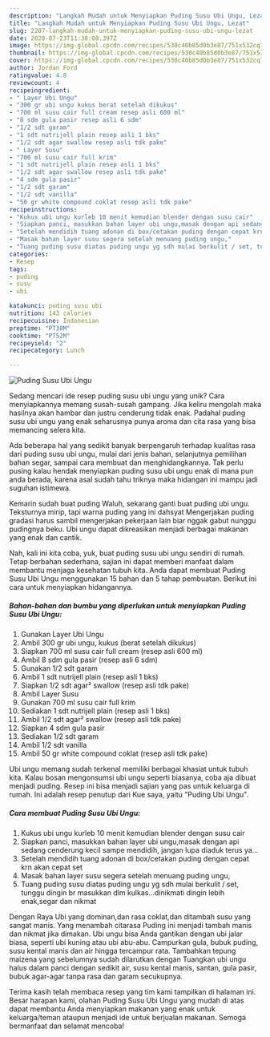 ```yaml
---
description: "Langkah Mudah untuk Menyiapkan Puding Susu Ubi Ungu, Lezat"
title: "Langkah Mudah untuk Menyiapkan Puding Susu Ubi Ungu, Lezat"
slug: 2207-langkah-mudah-untuk-menyiapkan-puding-susu-ubi-ungu-lezat
date: 2020-07-23T11:30:08.397Z
image: https://img-global.cpcdn.com/recipes/530c40b85d0b3e87/751x532cq70/puding-susu-ubi-ungu-foto-resep-utama.jpg
thumbnail: https://img-global.cpcdn.com/recipes/530c40b85d0b3e87/751x532cq70/puding-susu-ubi-ungu-foto-resep-utama.jpg
cover: https://img-global.cpcdn.com/recipes/530c40b85d0b3e87/751x532cq70/puding-susu-ubi-ungu-foto-resep-utama.jpg
author: Jordan Ford
ratingvalue: 4.8
reviewcount: 4
recipeingredient:
- " Layer Ubi Ungu"
- "300 gr ubi ungu kukus berat setelah dikukus"
- "700 ml susu cair full cream resep asli 600 ml"
- "8 sdm gula pasir resep asli 6 sdm"
- "1/2 sdt garam"
- "1 sdt nutrijell plain resep asli 1 bks"
- "1/2 sdt agar swallow resep asli tdk pake"
- " Layer Susu"
- "700 ml susu cair full krim"
- "1 sdt nutrijell plain resep asli 1 bks"
- "1/2 sdt agar swallow resep asli tdk pake"
- "4 sdm gula pasir"
- "1/2 sdt garam"
- "1/2 sdt vanilla"
- "50 gr white compound coklat resep asli tdk pake"
recipeinstructions:
- "Kukus ubi ungu kurleb 10 menit kemudian blender dengan susu cair"
- "Siapkan panci, masukkan bahan layer ubi ungu,masak dengan api sedang cenderung kecil sampe mendidih, jangan lupa diaduk terus ya..."
- "Setelah mendidih tuang adonan di box/cetakan puding dengan cepat krn akan cepat set"
- "Masak bahan layer susu segera setelah menuang puding ungu,"
- "Tuang puding susu diatas puding ungu yg sdh mulai berkulit / set, tunggu dingin br masukkan dlm kulkas...dinikmati dingin lebih enak,segar dan nikmat"
categories:
- Resep
tags:
- puding
- susu
- ubi

katakunci: puding susu ubi 
nutrition: 143 calories
recipecuisine: Indonesian
preptime: "PT38M"
cooktime: "PT52M"
recipeyield: "2"
recipecategory: Lunch

---
```



![Puding Susu Ubi Ungu](https://img-global.cpcdn.com/recipes/530c40b85d0b3e87/751x532cq70/puding-susu-ubi-ungu-foto-resep-utama.jpg)

Sedang mencari ide resep puding susu ubi ungu yang unik? Cara menyiapkannya memang susah-susah gampang. Jika keliru mengolah maka hasilnya akan hambar dan justru cenderung tidak enak. Padahal puding susu ubi ungu yang enak seharusnya punya aroma dan cita rasa yang bisa memancing selera kita.

Ada beberapa hal yang sedikit banyak berpengaruh terhadap kualitas rasa dari puding susu ubi ungu, mulai dari jenis bahan, selanjutnya pemilihan bahan segar, sampai cara membuat dan menghidangkannya. Tak perlu pusing kalau hendak menyiapkan puding susu ubi ungu enak di mana pun anda berada, karena asal sudah tahu triknya maka hidangan ini mampu jadi suguhan istimewa.

Kemarin sudah buat puding Waluh, sekarang ganti buat puding ubi ungu. Teksturnya mirip, tapi warna puding yang ini dahsyat Mengerjakan puding gradasi harus sambil mengerjakan pekerjaan lain biar nggak gabut nunggu pudingnya beku. Ubi ungu dapat dikreasikan menjadi berbagai makanan yang enak dan cantik.


Nah, kali ini kita coba, yuk, buat puding susu ubi ungu sendiri di rumah. Tetap berbahan sederhana, sajian ini dapat memberi manfaat dalam membantu menjaga kesehatan tubuh kita. Anda dapat membuat Puding Susu Ubi Ungu menggunakan 15 bahan dan 5 tahap pembuatan. Berikut ini cara untuk menyiapkan hidangannya.

<!--inarticleads1-->

##### Bahan-bahan dan bumbu yang diperlukan untuk menyiapkan Puding Susu Ubi Ungu:

1. Gunakan  Layer Ubi Ungu
1. Ambil 300 gr ubi ungu, kukus (berat setelah dikukus)
1. Siapkan 700 ml susu cair full cream (resep asli 600 ml)
1. Ambil 8 sdm gula pasir (resep asli 6 sdm)
1. Gunakan 1/2 sdt garam
1. Ambil 1 sdt nutrijell plain (resep asli 1 bks)
1. Siapkan 1/2 sdt agar² swallow (resep asli tdk pake)
1. Ambil  Layer Susu
1. Gunakan 700 ml susu cair full krim
1. Sediakan 1 sdt nutrijell plain (resep asli 1 bks)
1. Ambil 1/2 sdt agar² swallow (resep asli tdk pake)
1. Siapkan 4 sdm gula pasir
1. Sediakan 1/2 sdt garam
1. Ambil 1/2 sdt vanilla
1. Ambil 50 gr white compound coklat (resep asli tdk pake)


Ubi ungu memang sudah terkenal memiliki berbagai khasiat untuk tubuh kita. Kalau bosan mengonsumsi ubi ungu seperti biasanya, coba aja dibuat menjadi puding. Resep ini bisa menjadi sajian yang pas untuk keluarga di rumah. Ini adalah resep penutup dari Kue saya, yaitu &#34;Puding Ubi Ungu&#34;. 

<!--inarticleads2-->

##### Cara membuat Puding Susu Ubi Ungu:

1. Kukus ubi ungu kurleb 10 menit kemudian blender dengan susu cair
1. Siapkan panci, masukkan bahan layer ubi ungu,masak dengan api sedang cenderung kecil sampe mendidih, jangan lupa diaduk terus ya...
1. Setelah mendidih tuang adonan di box/cetakan puding dengan cepat krn akan cepat set
1. Masak bahan layer susu segera setelah menuang puding ungu,
1. Tuang puding susu diatas puding ungu yg sdh mulai berkulit / set, tunggu dingin br masukkan dlm kulkas...dinikmati dingin lebih enak,segar dan nikmat


Dengan Raya Ubi yang dominan,dan rasa coklat,dan ditambah susu yang sangat manis. Yang menambah citarasa Puding ini menjadi tambah manis dan nikmat jika dimakan. Ubi ungu bisa Anda gantikan dengan ubi jalar biasa, seperti ubi kuning atau ubi abu-abu. Campurkan gula, bubuk puding, susu kental manis dan air hingga tercampur rata. Tambahkan tepung maizena yang sebelumnya sudah dilarutkan dengan Tuangkan ubi ungu halus dalam panci dengan sedikit air, susu kental manis, santan, gula pasir, bubuk agar-agar tanpa rasa dan garam secukupnya. 

Terima kasih telah membaca resep yang tim kami tampilkan di halaman ini. Besar harapan kami, olahan Puding Susu Ubi Ungu yang mudah di atas dapat membantu Anda menyiapkan makanan yang enak untuk keluarga/teman ataupun menjadi ide untuk berjualan makanan. Semoga bermanfaat dan selamat mencoba!
